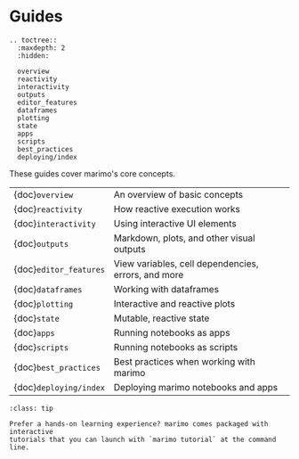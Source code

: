 # Guides

```{eval-rst}
.. toctree::
  :maxdepth: 2
  :hidden:

  overview
  reactivity
  interactivity
  outputs
  editor_features
  dataframes
  plotting
  state
  apps
  scripts
  best_practices
  deploying/index
```

These guides cover marimo's core concepts.

|                        |                                                     |
| :--------------------- | :-------------------------------------------------- |
| {doc}`overview`        | An overview of basic concepts                       |
| {doc}`reactivity`      | How reactive execution works                        |
| {doc}`interactivity`   | Using interactive UI elements                       |
| {doc}`outputs`         | Markdown, plots, and other visual outputs           |
| {doc}`editor_features` | View variables, cell dependencies, errors, and more |
| {doc}`dataframes`      | Working with dataframes                             |
| {doc}`plotting`        | Interactive and reactive plots                      |
| {doc}`state`           | Mutable, reactive state                             |
| {doc}`apps`            | Running notebooks as apps                           |
| {doc}`scripts`         | Running notebooks as scripts                        |
| {doc}`best_practices`  | Best practices when working with marimo             |
| {doc}`deploying/index` | Deploying marimo notebooks and apps                 |

```{admonition} Learn by doing!
:class: tip

Prefer a hands-on learning experience? marimo comes packaged with interactive
tutorials that you can launch with `marimo tutorial` at the command line.
```
